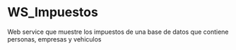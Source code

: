 # WS_Impuestos
Web service que muestre los impuestos de una base de datos que contiene personas, empresas y vehiculos
